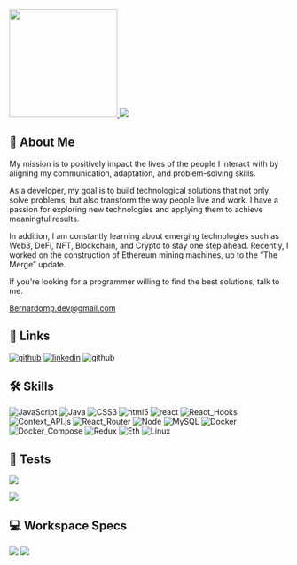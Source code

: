 <div >
  <a href="https://github.com/Bernmp-dev" >
    <img src="https://github-readme-stats.vercel.app/api/top-langs/?username=Bernmp-dev&layout=compact&langs_count=7&theme=react" height="195" >
  </a>
  <a href="https://github.com/Bernmp-dev">
    <img src="https://github-readme-stats.vercel.app/api?username=Bernmp-dev&count_private=true&show_icons=true&theme=react">
  </a>
</div>

<!-- ![](https://komarev.com/ghpvc/?username=Bernmp-dev&label=PROFILE+VIEWS&style=for-the-badge)

<!-- [![](https://github-readme-stats.vercel.app/api/top-langs/?username=Bernmp-dev&layout=compact&langs_count=7&theme=react&height=160)](https://github.com/Bernmp-dev)
[![](https://github-readme-stats.vercel.app/api?username=Bernmp-dev&count_private=true&show_icons=true&theme=react&height=100)](https://github.com/Bernmp-dev) -->


## 🚀 About Me

My mission is to positively impact the lives of the people I interact with by aligning my communication, adaptation, and problem-solving skills.

As a developer, my goal is to build technological solutions that not only solve problems, but also transform the way people live and work.
I have a passion for exploring new technologies and applying them to achieve meaningful results.

In addition, I am constantly learning about emerging technologies such as Web3, DeFi, NFT, Blockchain, and Crypto to stay one step ahead.
Recently, I worked on the construction of Ethereum mining machines, up to the “The Merge” update.

If you're looking for a programmer willing to find the best solutions, talk to me.

Bernardomp.dev@gmail.com

## 🔗 Links

[![github](https://img.shields.io/badge/GitHub-000?style=for-the-badge&logo=github&logoColor=white)](https://github.com/Bernmp-dev)
[![linkedin](https://img.shields.io/badge/linkedin-0A66C2?style=for-the-badge&logo=linkedin&logoColor=white)](https://www.linkedin.com/in/bernardo-marquesp/)
![github](https://img.shields.io/badge/bernardomp.dev@gmail.com-813?style=for-the-badge&logo=gmail&logoColor=white)

## 🛠 Skills

![JavaScript](https://img.shields.io/badge/JavaScript-F7DF1E?style=for-the-badge&&logo=javaScript&logoColor=black)
![Java](https://img.shields.io/badge/java-F7DF1E?style=for-the-badge&logo=openjdk&logoColor=black)
![CSS3](https://img.shields.io/badge/CSS3-1572B6?style=for-the-badge&&logo=css3&logoColor=white)
![html5](https://img.shields.io/badge/HTML5-E34F26?style=for-the-badge&&logo=html5&logoColor=white)
![react](https://img.shields.io/badge/React-20232A?style=for-the-badge&&logo=React)
![React_Hooks](https://img.shields.io/badge/React_Hooks-20232A?style=for-the-badge&&logo=react)
![Context_API.js](https://img.shields.io/badge/Context_API-20232A?style=for-the-badge&&logo=react)
![React_Router](https://img.shields.io/badge/React_Router-CA4245?style=for-the-badge&logo=react-router&logoColor=white)
![Node](https://img.shields.io/badge/Node.js-lightgrey?style=for-the-badge&&logo=Node.js)
![MySQL](https://img.shields.io/badge/MySQL-white?style=for-the-badge&&logo=MySQL)
![Docker](https://img.shields.io/badge/Docker-white?style=for-the-badge&&logo=Docker)
![Docker_Compose](https://img.shields.io/badge/Docker_Compose-white?style=for-the-badge&&logo=Docker)
![Redux](https://img.shields.io/badge/Redux-593D88?style=for-the-badge&&logo=Redux&logoColor=white)
![Eth](https://img.shields.io/badge/ethereum-2F3134?style=for-the-badge&logo=ethereum&logoColor=white)
![Linux](https://img.shields.io/badge/Linux-FCC624?style=for-the-badge&logo=linux&logoColor=black)

## 🧪 Tests

![](https://img.shields.io/badge/Jest-red?style=for-the-badge&&logo=Jest&logoColor=white)

![](https://img.shields.io/badge/React_Testing_Library-pink?style=for-the-badge&&logo=testing-library)

## 💻 Workspace Specs

![](https://img.shields.io/badge/NVIDIA-RTX2070-76B900?style=for-the-badge&logo=nvidia&logoColor=white)
![](https://img.shields.io/badge/AMD-Ryzen_7_3800X-ED1C60?style=for-the-badge&logo=amd&logoColor=white)
